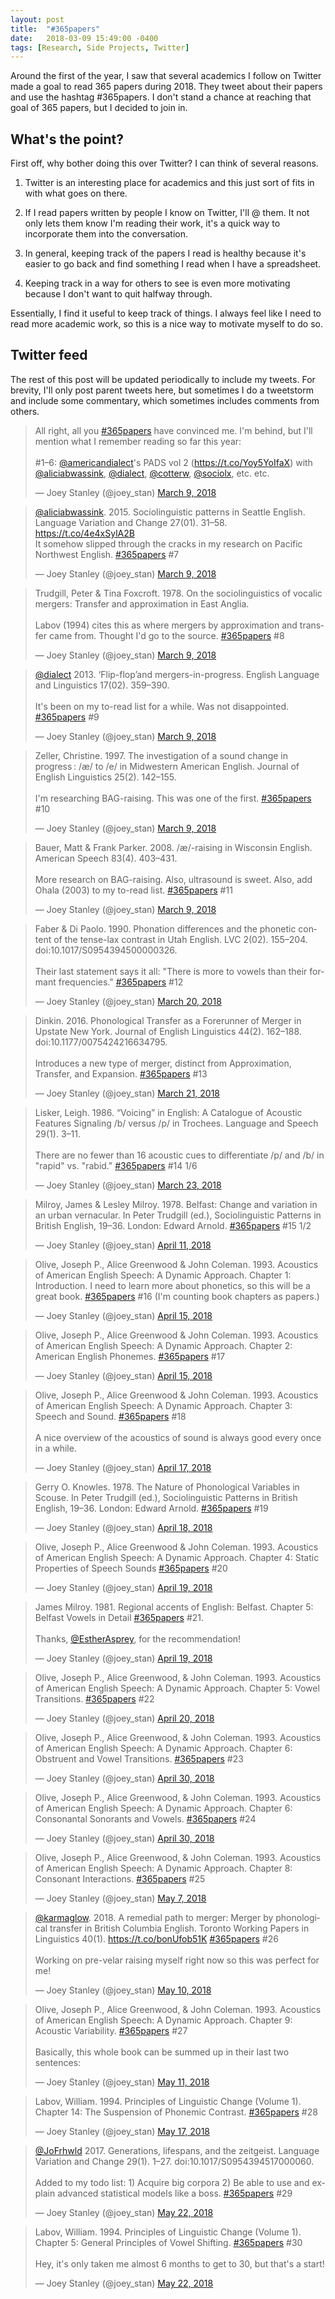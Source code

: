 ```yaml
---
layout: post
title:  "#365papers"
date:   2018-03-09 15:49:00 -0400
tags: [Research, Side Projects, Twitter]
---
```


Around the first of the year, I saw that several academics I follow on Twitter made a goal to read 365 papers during 2018. They tweet about their papers and use the hashtag #365papers. I don't stand a chance at reaching that goal of 365 papers, but I decided to join in. 

## What's the point?

First off, why bother doing this over Twitter? I can think of several reasons.

1. Twitter is an interesting place for academics and this just sort of fits in with what goes on there. 

1. If I read papers written by people I know on Twitter, I'll @ them. It not only lets them know I'm reading their work, it's a quick way to incorporate them into the conversation. 

1. In general, keeping track of the papers I read is healthy because it's easier to go back and find something I read when I have a spreadsheet.

1. Keeping track in a way for others to see is even more motivating because I don't want to quit halfway through.

Essentially, I find it useful to keep track of things. I always feel like I need to read more academic work, so this is a nice way to motivate myself to do so.

<!--
## Ground rules

I've decided to set up some ground rules. What counts and what doesn't? 

* *Chapters are okay*: I think that in addition to journal articles, chapters from either an edited volume, monographs, or dissertation count as one each.

* *Notes are required*: I like to take a lot of notes while I read things, so I'll only count it if I dutifully summarize and take notes as I go along. This means that skimming an article doesn't count. If I've already read an article but for whatever reason didn't take notes, I'll only count it if I go through it again and take notes.

* *Conferences don't count*: At least for me, attending a conference and taking notes there doesn't count, and neither does going through the slides/poster if available. Not that there's anything wrong with conferences, but this is #365*papers* after all. 

Again, these are my rules. Do whatever you want. 

## Other comments

The interesting thing about this is that I can essentially track my train of thought. Often times, I read a paper because I saw it cited in another paper. Sometimes I'll then read another papers that gets cited in that paper and work backwards in time for a while. -->

## Twitter feed

The rest of this post will be updated periodically to include my tweets. For brevity, I'll only post parent tweets here, but sometimes I do a tweetstorm and include some commentary, which sometimes includes comments from others. 

<blockquote class="twitter-tweet" data-lang="en"><p lang="en" dir="ltr">All right, all you <a href="https://twitter.com/hashtag/365papers?src=hash&amp;ref_src=twsrc%5Etfw">#365papers</a> have convinced me. I&#39;m behind, but I&#39;ll mention what I remember reading so far this year:<br><br>#1–6: <a href="https://twitter.com/americandialect?ref_src=twsrc%5Etfw">@americandialect</a>&#39;s PADS vol 2 (<a href="https://t.co/Yoy5YoIfaX">https://t.co/Yoy5YoIfaX</a>) with <a href="https://twitter.com/aliciabwassink?ref_src=twsrc%5Etfw">@aliciabwassink</a>, <a href="https://twitter.com/dialect?ref_src=twsrc%5Etfw">@dialect</a>, <a href="https://twitter.com/cotterw?ref_src=twsrc%5Etfw">@cotterw</a>, <a href="https://twitter.com/sociolx?ref_src=twsrc%5Etfw">@sociolx</a>, etc. etc.</p>&mdash; Joey Stanley (@joey_stan) <a href="https://twitter.com/joey_stan/status/971972160322387968?ref_src=twsrc%5Etfw">March 9, 2018</a></blockquote> <script async src="https://platform.twitter.com/widgets.js" charset="utf-8"></script> 

<blockquote class="twitter-tweet" data-conversation="none" data-lang="en"><p lang="en" dir="ltr"><a href="https://twitter.com/aliciabwassink?ref_src=twsrc%5Etfw">@aliciabwassink</a>. 2015. Sociolinguistic patterns in Seattle English. Language Variation and Change 27(01). 31–58. <a href="https://t.co/4e4xSylA2B">https://t.co/4e4xSylA2B</a> <br>It somehow slipped through the cracks in my research on Pacific Northwest English. <a href="https://twitter.com/hashtag/365papers?src=hash&amp;ref_src=twsrc%5Etfw">#365papers</a> #7</p>&mdash; Joey Stanley (@joey_stan) <a href="https://twitter.com/joey_stan/status/971972746933542917?ref_src=twsrc%5Etfw">March 9, 2018</a></blockquote> <script async src="https://platform.twitter.com/widgets.js" charset="utf-8"></script> 

<blockquote class="twitter-tweet" data-conversation="none" data-lang="en"><p lang="en" dir="ltr">Trudgill, Peter &amp; Tina Foxcroft. 1978. On the sociolinguistics of vocalic mergers: Transfer and approximation in East Anglia.<br><br>Labov (1994) cites this as where mergers by approximation and transfer came from. Thought I&#39;d go to the source. <a href="https://twitter.com/hashtag/365papers?src=hash&amp;ref_src=twsrc%5Etfw">#365papers</a> #8</p>&mdash; Joey Stanley (@joey_stan) <a href="https://twitter.com/joey_stan/status/971973219560316928?ref_src=twsrc%5Etfw">March 9, 2018</a></blockquote> <script async src="https://platform.twitter.com/widgets.js" charset="utf-8"></script> 

<blockquote class="twitter-tweet" data-conversation="none" data-lang="en"><p lang="en" dir="ltr"><a href="https://twitter.com/dialect?ref_src=twsrc%5Etfw">@dialect</a> 2013. ‘Flip-flop’and mergers-in-progress. English Language and Linguistics 17(02). 359–390.<br><br>It&#39;s been on my to-read list for a while. Was not disappointed. <a href="https://twitter.com/hashtag/365papers?src=hash&amp;ref_src=twsrc%5Etfw">#365papers</a> #9</p>&mdash; Joey Stanley (@joey_stan) <a href="https://twitter.com/joey_stan/status/971973601866862595?ref_src=twsrc%5Etfw">March 9, 2018</a></blockquote> <script async src="https://platform.twitter.com/widgets.js" charset="utf-8"></script> 

<blockquote class="twitter-tweet" data-conversation="none" data-lang="en"><p lang="en" dir="ltr">Zeller, Christine. 1997. The investigation of a sound change in progress : /æ/ to /e/ in Midwestern American English. Journal of English Linguistics 25(2). 142–155.<br><br>I&#39;m researching BAG-raising. This was one of the first. <a href="https://twitter.com/hashtag/365papers?src=hash&amp;ref_src=twsrc%5Etfw">#365papers</a> #10</p>&mdash; Joey Stanley (@joey_stan) <a href="https://twitter.com/joey_stan/status/971973829483364353?ref_src=twsrc%5Etfw">March 9, 2018</a></blockquote> <script async src="https://platform.twitter.com/widgets.js" charset="utf-8"></script> 

<blockquote class="twitter-tweet" data-conversation="none" data-lang="en"><p lang="en" dir="ltr">Bauer, Matt &amp; Frank Parker. 2008. /æ/-raising in Wisconsin English. American Speech 83(4). 403–431.<br><br>More research on BAG-raising. Also, ultrasound is sweet. Also, add Ohala (2003) to my to-read list. <a href="https://twitter.com/hashtag/365papers?src=hash&amp;ref_src=twsrc%5Etfw">#365papers</a> #11</p>&mdash; Joey Stanley (@joey_stan) <a href="https://twitter.com/joey_stan/status/971974244878831616?ref_src=twsrc%5Etfw">March 9, 2018</a></blockquote> <script async src="https://platform.twitter.com/widgets.js" charset="utf-8"></script> 

<blockquote class="twitter-tweet" data-lang="en"><p lang="en" dir="ltr">Faber &amp; Di Paolo. 1990. Phonation differences and the phonetic content of the tense-lax contrast in Utah English. LVC 2(02). 155–204. doi:10.1017/S0954394500000326.<br><br>Their last statement says it all: &quot;There is more to vowels than their formant frequencies.&quot; <a href="https://twitter.com/hashtag/365papers?src=hash&amp;ref_src=twsrc%5Etfw">#365papers</a> #12</p>&mdash; Joey Stanley (@joey_stan) <a href="https://twitter.com/joey_stan/status/976092639698280448?ref_src=twsrc%5Etfw">March 20, 2018</a></blockquote> <script async src="https://platform.twitter.com/widgets.js" charset="utf-8"></script> 

<blockquote class="twitter-tweet" data-lang="en"><p lang="en" dir="ltr">Dinkin. 2016. Phonological Transfer as a Forerunner of Merger in Upstate New York. Journal of English Linguistics 44(2). 162–188. doi:10.1177/0075424216634795.<br><br>Introduces a new type of merger, distinct from Approximation, Transfer, and Expansion. <a href="https://twitter.com/hashtag/365papers?src=hash&amp;ref_src=twsrc%5Etfw">#365papers</a> #13</p>&mdash; Joey Stanley (@joey_stan) <a href="https://twitter.com/joey_stan/status/976490400121786369?ref_src=twsrc%5Etfw">March 21, 2018</a></blockquote> <script async src="https://platform.twitter.com/widgets.js" charset="utf-8"></script> 

<blockquote class="twitter-tweet" data-lang="en"><p lang="en" dir="ltr">Lisker, Leigh. 1986. “Voicing” in English: A Catalogue of Acoustic Features Signaling /b/ versus /p/ in Trochees. Language and Speech 29(1). 3–11.<br><br>There are no fewer than 16 acoustic cues to differentiate /p/ and /b/ in &quot;rapid&quot; vs. &quot;rabid.&quot; <a href="https://twitter.com/hashtag/365papers?src=hash&amp;ref_src=twsrc%5Etfw">#365papers</a> #14 1/6</p>&mdash; Joey Stanley (@joey_stan) <a href="https://twitter.com/joey_stan/status/977009109525585920?ref_src=twsrc%5Etfw">March 23, 2018</a></blockquote> <script async src="https://platform.twitter.com/widgets.js" charset="utf-8"></script> 

<blockquote class="twitter-tweet" data-lang="en"><p lang="en" dir="ltr">Milroy, James &amp; Lesley Milroy. 1978. Belfast: Change and variation in an urban vernacular. In Peter Trudgill (ed.), Sociolinguistic Patterns in British English, 19–36. London: Edward Arnold. <a href="https://twitter.com/hashtag/365papers?src=hash&amp;ref_src=twsrc%5Etfw">#365papers</a> #15 1/2</p>&mdash; Joey Stanley (@joey_stan) <a href="https://twitter.com/joey_stan/status/983891266982305792?ref_src=twsrc%5Etfw">April 11, 2018</a></blockquote> <script async src="https://platform.twitter.com/widgets.js" charset="utf-8"></script> 

<blockquote class="twitter-tweet" data-lang="en"><p lang="en" dir="ltr">Olive, Joseph P., Alice Greenwood &amp; John Coleman. 1993. Acoustics of American English Speech: A Dynamic Approach. Chapter 1: Introduction. I need to learn more about phonetics, so this will be a great book. <a href="https://twitter.com/hashtag/365papers?src=hash&amp;ref_src=twsrc%5Etfw">#365papers</a> #16 (I&#39;m counting book chapters as papers.)</p>&mdash; Joey Stanley (@joey_stan) <a href="https://twitter.com/joey_stan/status/985334403827208192?ref_src=twsrc%5Etfw">April 15, 2018</a></blockquote> <script async src="https://platform.twitter.com/widgets.js" charset="utf-8"></script> 

<blockquote class="twitter-tweet" data-conversation="none" data-lang="en"><p lang="en" dir="ltr">Olive, Joseph P., Alice Greenwood &amp; John Coleman. 1993. Acoustics of American English Speech: A Dynamic Approach. Chapter 2: American English Phonemes. <a href="https://twitter.com/hashtag/365papers?src=hash&amp;ref_src=twsrc%5Etfw">#365papers</a> #17</p>&mdash; Joey Stanley (@joey_stan) <a href="https://twitter.com/joey_stan/status/985399065453228032?ref_src=twsrc%5Etfw">April 15, 2018</a></blockquote> <script async src="https://platform.twitter.com/widgets.js" charset="utf-8"></script> 

<blockquote class="twitter-tweet" data-conversation="none" data-lang="en"><p lang="en" dir="ltr">Olive, Joseph P., Alice Greenwood &amp; John Coleman. 1993. Acoustics of American English Speech: A Dynamic Approach. Chapter 3: Speech and Sound. <a href="https://twitter.com/hashtag/365papers?src=hash&amp;ref_src=twsrc%5Etfw">#365papers</a> #18<br><br>A nice overview of the acoustics of sound is always good every once in a while.</p>&mdash; Joey Stanley (@joey_stan) <a href="https://twitter.com/joey_stan/status/986322723730284545?ref_src=twsrc%5Etfw">April 17, 2018</a></blockquote> <script async src="https://platform.twitter.com/widgets.js" charset="utf-8"></script> 

<blockquote class="twitter-tweet" data-lang="en"><p lang="en" dir="ltr">Gerry O. Knowles. 1978. The Nature of Phonological Variables in Scouse. In Peter Trudgill (ed.), Sociolinguistic Patterns in British English, 19–36. London: Edward Arnold. <a href="https://twitter.com/hashtag/365papers?src=hash&amp;ref_src=twsrc%5Etfw">#365papers</a> #19</p>&mdash; Joey Stanley (@joey_stan) <a href="https://twitter.com/joey_stan/status/986575759212011522?ref_src=twsrc%5Etfw">April 18, 2018</a></blockquote> <script async src="https://platform.twitter.com/widgets.js" charset="utf-8"></script> 

<blockquote class="twitter-tweet" data-conversation="none" data-lang="en"><p lang="en" dir="ltr">Olive, Joseph P., Alice Greenwood &amp; John Coleman. 1993. Acoustics of American English Speech: A Dynamic Approach. Chapter 4: Static Properties of Speech Sounds <a href="https://twitter.com/hashtag/365papers?src=hash&amp;ref_src=twsrc%5Etfw">#365papers</a> #20</p>&mdash; Joey Stanley (@joey_stan) <a href="https://twitter.com/joey_stan/status/986953888476647425?ref_src=twsrc%5Etfw">April 19, 2018</a></blockquote> <script async src="https://platform.twitter.com/widgets.js" charset="utf-8"></script> 

<blockquote class="twitter-tweet" data-lang="en"><p lang="en" dir="ltr">James Milroy. 1981. Regional accents of English: Belfast. Chapter 5: Belfast Vowels in Detail <a href="https://twitter.com/hashtag/365papers?src=hash&amp;ref_src=twsrc%5Etfw">#365papers</a> #21.<br><br>Thanks, <a href="https://twitter.com/EstherAsprey?ref_src=twsrc%5Etfw">@EstherAsprey</a>, for the recommendation!</p>&mdash; Joey Stanley (@joey_stan) <a href="https://twitter.com/joey_stan/status/986954461175312384?ref_src=twsrc%5Etfw">April 19, 2018</a></blockquote> <script async src="https://platform.twitter.com/widgets.js" charset="utf-8"></script> 

<blockquote class="twitter-tweet" data-conversation="none" data-lang="en"><p lang="en" dir="ltr">Olive, Joseph P., Alice Greenwood, &amp; John Coleman. 1993. Acoustics of American English Speech: A Dynamic Approach. Chapter 5: Vowel Transitions. <a href="https://twitter.com/hashtag/365papers?src=hash&amp;ref_src=twsrc%5Etfw">#365papers</a> #22</p>&mdash; Joey Stanley (@joey_stan) <a href="https://twitter.com/joey_stan/status/987133215499579392?ref_src=twsrc%5Etfw">April 20, 2018</a></blockquote> <script async src="https://platform.twitter.com/widgets.js" charset="utf-8"></script> 

<blockquote class="twitter-tweet" data-conversation="none" data-lang="en"><p lang="en" dir="ltr">Olive, Joseph P., Alice Greenwood, &amp; John Coleman. 1993. Acoustics of American English Speech: A Dynamic Approach. Chapter 6: Obstruent and Vowel Transitions. <a href="https://twitter.com/hashtag/365papers?src=hash&amp;ref_src=twsrc%5Etfw">#365papers</a> #23</p>&mdash; Joey Stanley (@joey_stan) <a href="https://twitter.com/joey_stan/status/991052278684676096?ref_src=twsrc%5Etfw">April 30, 2018</a></blockquote> <script async src="https://platform.twitter.com/widgets.js" charset="utf-8"></script> 

<blockquote class="twitter-tweet" data-conversation="none" data-lang="en"><p lang="en" dir="ltr">Olive, Joseph P., Alice Greenwood, &amp; John Coleman. 1993. Acoustics of American English Speech: A Dynamic Approach. Chapter 6: Consonantal Sonorants and Vowels. <a href="https://twitter.com/hashtag/365papers?src=hash&amp;ref_src=twsrc%5Etfw">#365papers</a> #24</p>&mdash; Joey Stanley (@joey_stan) <a href="https://twitter.com/joey_stan/status/991052280744022016?ref_src=twsrc%5Etfw">April 30, 2018</a></blockquote> <script async src="https://platform.twitter.com/widgets.js" charset="utf-8"></script> 

<blockquote class="twitter-tweet" data-conversation="none" data-lang="en"><p lang="en" dir="ltr">Olive, Joseph P., Alice Greenwood, &amp; John Coleman. 1993. Acoustics of American English Speech: A Dynamic Approach. Chapter 8: Consonant Interactions. <a href="https://twitter.com/hashtag/365papers?src=hash&amp;ref_src=twsrc%5Etfw">#365papers</a> #25</p>&mdash; Joey Stanley (@joey_stan) <a href="https://twitter.com/joey_stan/status/993470678388170752?ref_src=twsrc%5Etfw">May 7, 2018</a></blockquote> <script async src="https://platform.twitter.com/widgets.js" charset="utf-8"></script> 

<blockquote class="twitter-tweet" data-lang="en"><p lang="en" dir="ltr"><a href="https://twitter.com/karmaglow?ref_src=twsrc%5Etfw">@karmaglow</a>. 2018. A remedial path to merger: Merger by phonological transfer in British Columbia English. Toronto Working Papers in Linguistics 40(1). <a href="https://t.co/bonUfob51K">https://t.co/bonUfob51K</a> <a href="https://twitter.com/hashtag/365papers?src=hash&amp;ref_src=twsrc%5Etfw">#365papers</a> #26<br><br>Working on pre-velar raising myself right now so this was perfect for me!</p>&mdash; Joey Stanley (@joey_stan) <a href="https://twitter.com/joey_stan/status/994567063313289216?ref_src=twsrc%5Etfw">May 10, 2018</a></blockquote> <script async src="https://platform.twitter.com/widgets.js" charset="utf-8"></script> 

<blockquote class="twitter-tweet" data-conversation="none" data-lang="en"><p lang="en" dir="ltr">Olive, Joseph P., Alice Greenwood, &amp; John Coleman. 1993. Acoustics of American English Speech: A Dynamic Approach. Chapter 9: Acoustic Variability. <a href="https://twitter.com/hashtag/365papers?src=hash&amp;ref_src=twsrc%5Etfw">#365papers</a> #27<br><br>Basically, this whole book can be summed up in their last two sentences:</p>&mdash; Joey Stanley (@joey_stan) <a href="https://twitter.com/joey_stan/status/994923321425842176?ref_src=twsrc%5Etfw">May 11, 2018</a></blockquote> <script async src="https://platform.twitter.com/widgets.js" charset="utf-8"></script> 

<blockquote class="twitter-tweet" data-lang="en"><p lang="en" dir="ltr">Labov, William. 1994. Principles of Linguistic Change (Volume 1). Chapter 14: The Suspension of Phonemic Contrast. <a href="https://twitter.com/hashtag/365papers?src=hash&amp;ref_src=twsrc%5Etfw">#365papers</a> #28</p>&mdash; Joey Stanley (@joey_stan) <a href="https://twitter.com/joey_stan/status/997095687232860160?ref_src=twsrc%5Etfw">May 17, 2018</a></blockquote> <script async src="https://platform.twitter.com/widgets.js" charset="utf-8"></script> 

<blockquote class="twitter-tweet" data-lang="en"><p lang="en" dir="ltr"><a href="https://twitter.com/JoFrhwld?ref_src=twsrc%5Etfw">@JoFrhwld</a> 2017. Generations, lifespans, and the zeitgeist. Language Variation and Change 29(1). 1–27. doi:10.1017/S0954394517000060.<br><br>Added to my todo list: 1) Acquire big corpora 2) Be able to use and explain advanced statistical models like a boss. <a href="https://twitter.com/hashtag/365papers?src=hash&amp;ref_src=twsrc%5Etfw">#365papers</a> #29</p>&mdash; Joey Stanley (@joey_stan) <a href="https://twitter.com/joey_stan/status/999003725439164416?ref_src=twsrc%5Etfw">May 22, 2018</a></blockquote> <script async src="https://platform.twitter.com/widgets.js" charset="utf-8"></script> 

<blockquote class="twitter-tweet" data-lang="en"><p lang="en" dir="ltr">Labov, William. 1994. Principles of Linguistic Change (Volume 1). Chapter 5: General Principles of Vowel Shifting. <a href="https://twitter.com/hashtag/365papers?src=hash&amp;ref_src=twsrc%5Etfw">#365papers</a> #30<br><br>Hey, it&#39;s only taken me almost 6 months to get to 30, but that&#39;s a start!</p>&mdash; Joey Stanley (@joey_stan) <a href="https://twitter.com/joey_stan/status/999026281332297729?ref_src=twsrc%5Etfw">May 22, 2018</a></blockquote> <script async src="https://platform.twitter.com/widgets.js" charset="utf-8"></script> 

